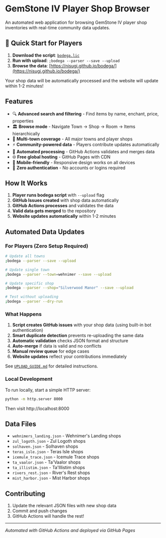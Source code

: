 # GemStone IV Player Shop Browser

An automated web application for browsing GemStone IV player shop inventories with real-time community data updates.

## 🚀 Quick Start for Players

1. **Download the script**: [`bodega.lic`](./bodega.lic)
2. **Run with upload**: `;bodega --parser --save --upload`
3. **Browse the data**: [https://nisugi.github.io/bodega/](https://nisugi.github.io/bodega/)

Your shop data will be automatically processed and the website will update within 1-2 minutes!

## Features

- 🔍 **Advanced search and filtering** - Find items by name, enchant, price, properties
- 🏛️ **Browse mode** - Navigate Town → Shop → Room → Items hierarchically
- 🏪 **Multi-town coverage** - All major towns and player shops
- ⚡ **Community-powered data** - Players contribute updates automatically
- 🤖 **Automated processing** - GitHub Actions validates and merges data
- 🌐 **Free global hosting** - GitHub Pages with CDN
- 📱 **Mobile-friendly** - Responsive design works on all devices
- 🚫 **Zero authentication** - No accounts or logins required

## How It Works

1. **Player runs bodega script** with `--upload` flag
2. **GitHub Issues created** with shop data automatically
3. **GitHub Actions processes** and validates the data
4. **Valid data gets merged** to the repository
5. **Website updates automatically** within 1-2 minutes

## Automated Data Updates

### For Players (Zero Setup Required)

```bash
# Update all towns
;bodega --parser --save --upload

# Update single town
;bodega --parser --town=wehnimer --save --upload

# Update specific shop
;bodega --parser --shop="Silverwood Manor" --save --upload

# Test without uploading
;bodega --parser --dry-run
```

### What Happens

1. **Script creates GitHub issues** with your shop data (using built-in bot authentication)
2. **Smart duplicate detection** prevents re-uploading the same data
3. **Automatic validation** checks JSON format and structure
4. **Auto-merge** if data is valid and no conflicts
5. **Manual review queue** for edge cases
6. **Website updates** reflect your contributions immediately

See [`UPLOAD_GUIDE.md`](./UPLOAD_GUIDE.md) for detailed instructions.

### Local Development

To run locally, start a simple HTTP server:

```bash
python -m http.server 8000
```

Then visit http://localhost:8000

## Data Files

- `wehnimers_landing.json` - Wehnimer's Landing shops
- `zul_logoth.json` - Zul Logoth shops
- `solhaven.json` - Solhaven shops
- `teras_isle.json` - Teras Isle shops
- `icemule_trace.json` - Icemule Trace shops
- `ta_vaalor.json` - Ta'Vaalor shops
- `ta_illistim.json` - Ta'Illistim shops
- `rivers_rest.json` - River's Rest shops
- `mist_harbor.json` - Mist Harbor shops

## Contributing

1. Update the relevant JSON files with new shop data
2. Commit and push changes
3. GitHub Actions will handle the rest!

---

*Automated with GitHub Actions and deployed via GitHub Pages*